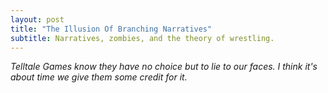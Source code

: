 ```yaml
---
layout: post
title: "The Illusion Of Branching Narratives"
subtitle: Narratives, zombies, and the theory of wrestling.
---
```


_Telltale Games know they have no choice but to lie to our faces. I think it's about time we give them some credit for it._
